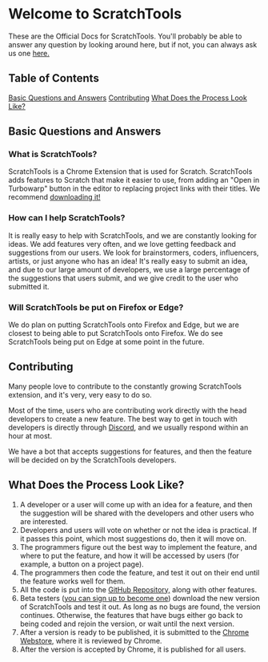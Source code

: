 

# Welcome to ScratchTools
These are the Official Docs for ScratchTools. You'll probably be able to answer any question by looking around here, but if not, you can always ask us one [here.](https://discord.gg/rwAs5jDrTQ)
## Table of Contents
[Basic Questions and Answers](#Basic-Questions-and-Answers)
[Contributing](#Contributing)
[What Does the Process Look Like?](#What-Does-the-Process-Look-Like?)

## Basic Questions and Answers
### What is ScratchTools?
ScratchTools is a Chrome Extension that is used for Scratch. ScratchTools adds features to Scratch that make it easier to use, from adding an "Open in Turbowarp" button in the editor to replacing project links with their titles. We recommend [downloading it!](https://chrome.google.com/webstore/detail/scratchtools-for-scratch/jjnpbalpllpfdpgplpbcbadkgdmleopm)
### How can I help ScratchTools?
It is really easy to help with ScratchTools, and we are constantly looking for ideas. We add features very often, and we love getting feedback and suggestions from our users. We look for brainstormers, coders, influencers, artists, or just anyone who has an idea! It's really easy to submit an idea, and due to our large amount of developers, we use a large percentage of the suggestions that users submit, and we give credit to the user who submitted it.
### Will ScratchTools be put on Firefox or Edge?
We do plan on putting ScratchTools onto Firefox and Edge, but we are closest to being able to put ScratchTools onto Firefox. We do see ScratchTools being put on Edge at some point in the future.
## Contributing
Many people love to contribute to the constantly growing ScratchTools extension, and it's very, very easy to do so.

Most of the time, users who are contributing work directly with the head developers to create a new feature. The best way to get in touch with developers is directly through [Discord](https://discord.gg/rwAs5jDrTQ), and we usually respond within an hour at most.

We have a bot that accepts suggestions for features, and then the feature will be decided on by the ScratchTools developers.
## What Does the Process Look Like?

 1. A developer or a user will come up with an idea for a feature, and then the suggestion will be shared with the developers and other users who are interested.
 2. Developers and users will vote on whether or not the idea is practical. If it passes this point, which most suggestions do, then it will move on.
 3. The programmers figure out the best way to implement the feature, and where to put the feature, and how it will be accessed by users (for example, a button on a project page).
 4. The programmers then code the feature, and test it out on their end until the feature works well for them.
 5. All the code is put into the [GitHub Repository,](https://github.com/rgantzosonscratch/ScratchTools) along with other features.
 6. Beta testers ([you can sign up to become one](https://discord.gg/rwAs5jDrTQ)) download the new version of ScratchTools and test it out. As long as no bugs are found, the version continues. Otherwise, the features that have bugs either go back to being coded and rejoin the version, or wait until the next version.
 7. After a version is ready to be published, it is submitted to the [Chrome Webstore,](https://chrome.google.com/webstore/detail/scratchtools-for-scratch/jjnpbalpllpfdpgplpbcbadkgdmleopm) where it is reviewed by Chrome.
 8. After the version is accepted by Chrome, it is published for all users.
